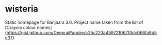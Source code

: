 # wisteria
Static homepage for Banjaara 3.0. Project name taken from the list of [Crayola colour names] (https://gist.github.com/DeeprajPandey/c25c223a459721067f0dc066fa9b5c37).
